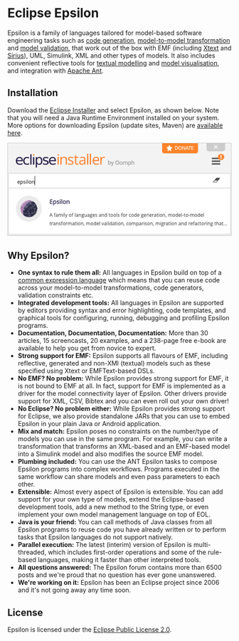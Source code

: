 # Eclipse Epsilon

Epsilon is a family of languages tailored for model-based software engineering tasks such as [code generation](doc/egl), [model-to-model transformation](doc/etl) and [model validation](doc/evl), that work out of the box with EMF (including [Xtext](https://www.eclipse.org/Xtext) and [Sirius](https://www.eclipse.org/sirius)), UML, Simulink, XML and other types of models. It also includes convenient reflective tools for [textual modelling](doc/flexmi) and [model visualisation](doc/picto), and integration with [Apache Ant](doc/workflow).

## Installation

Download the [Eclipse Installer](https://www.eclipse.org/downloads/packages/installer) and select Epsilon, as shown below. Note that you will need a Java Runtime Environment installed on your system. More options for downloading Epsilon (update sites, Maven) are [available here](download).

![Epsilon in Eclipse Installer](assets/images/eclipse-installer.png)

## Why Epsilon?

- **One syntax to rule them all:** All languages in Epsilon build on top of a [common expression language](doc/eol) which means that you can reuse code across your model-to-model transformations, code generators, validation constraints etc.
- **Integrated development tools:**  All languages in Epsilon are supported by editors providing syntax and error highlighting, code templates, and graphical tools for configuring, running, debugging and profiling Epsilon programs. 
- **Documentation, Documentation, Documentation:** More than 30 articles, 15 screencasts, 20 examples, and a 238-page free e-book are available to help you get from novice to expert.
- **Strong support for EMF:** Epsilon supports all flavours of EMF, including reflective, generated and non-XMI (textual) models such as these specified using Xtext or EMFText-based DSLs.
- **No EMF? No problem:** While Epsilon provides strong support for EMF, it is not bound to EMF at all. In fact, support for EMF is implemented as a driver for the model connectivity layer of Epsilon. Other drivers provide support for XML, CSV, Bibtex and you can even roll out your own driver!
- **No Eclipse? No problem either:** While Epsilon provides strong support for Eclipse, we also provide standalone JARs that you can use to embed Epsilon in your plain Java or Android application.
- **Mix and match:** Epsilon poses no constraints on the number/type of models you can use in the same program. For example, you can write a transformation that transforms an XML-based and an EMF-based model into a Simulink model and also modifies the source EMF model.
- **Plumbing included:** You can use the ANT Epsilon tasks to compose Epsilon programs into complex workflows. Programs executed in the same workflow can share models and even pass parameters to each other.
- **Extensible:** Almost every aspect of Epsilon is extensible. You can add support for your own type of models, extend the Eclipse-based development tools, add a new method to the String type, or even implement your own model management language on top of EOL.
- **Java is your friend:** You can call methods of Java classes from all Epsilon programs to reuse code you have already written or to perform tasks that Epsilon languages do not support natively.
- **Parallel execution:** The latest (interim) version of Epsilon is multi-threaded, which includes first-order operations and some of the rule-based languages, making it faster than other interpreted tools.
- **All questions answered:** The Epsilon forum contains more than 6500 posts and we're proud that no question has ever gone unanswered.
- **We're working on it:** Epsilon has been an Eclipse project since 2006 and it's not going away any time soon.

## License

Epsilon is licensed under the [Eclipse Public License 2.0](https://www.eclipse.org/legal/epl-2.0/). 